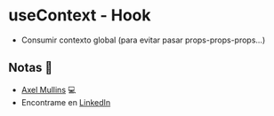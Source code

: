 # useContext - Hook

- Consumir contexto global (para evitar pasar props-props-props...)
## Notas 📢

- [Axel Mullins](https://github.com/AxelMullins) 💻
- Encontrame en [LinkedIn](https://www.linkedin.com/in/axel-mullins/)